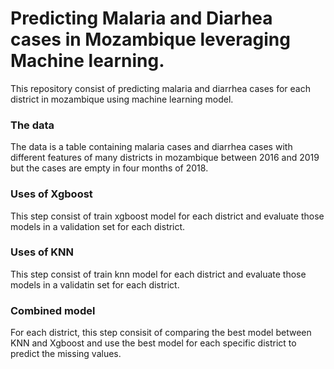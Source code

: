 # Predicting Malaria and Diarhea cases in Mozambique leveraging Machine learning.

This repository consist of predicting malaria and diarrhea cases for each district in mozambique using machine learning model.

### The data
The data is a table containing malaria cases and diarrhea cases with different features of many districts in mozambique between 2016 and 2019 but the cases are empty in four months of 2018.

### Uses of Xgboost

This step consist of train xgboost model for each district and evaluate those models in a validation set for each district.

### Uses of KNN
This step consist of train knn model for each district and evaluate those models in a validatin set for each district.

### Combined model
For each district, this step consisit of comparing the best model between KNN and Xgboost and use the best model for each specific district to predict the missing values. 

